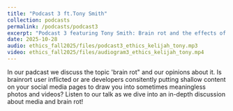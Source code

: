 ```yaml
---
title: "Podcast 3 ft.Tony Smith"
collection: podcasts
permalink: /podcasts/podcast3
excerpt: "Podcast 3 featuring Tony Smith: Brain rot and the effects of shallow content. Are we to blame the user or the developers. "
date: 2025-10-28
audio: ethics_fall2025/files/podcast3_ethics_kelijah_tony.mp3
video: ethics_fall2025/files/audiogram3_ethics_kelijah_tony.mp4
---
```

In our padcast we discuss the topic 'brain rot" and our opinions about it. Is brainrort user inflicted or are developers consitently putting shallow content on your social media pages to draw you into sometimes meaningless photos and videos? Listen to our talk as we dive into an in-depth discussion about media and brain rot! 